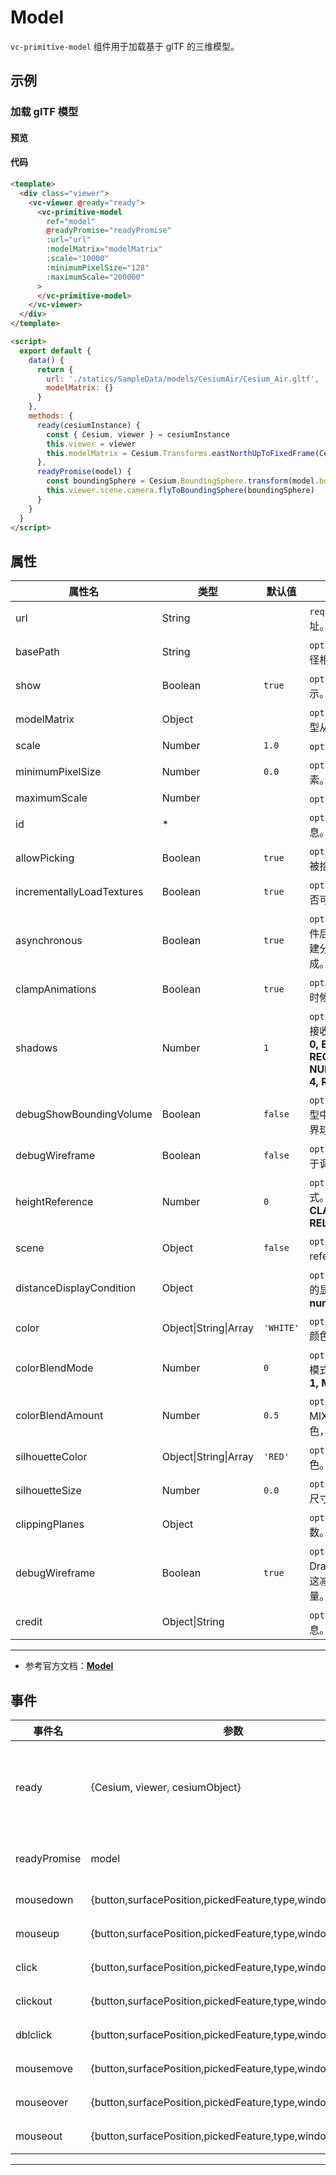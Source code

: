 # Model

`vc-primitive-model` 组件用于加载基于 glTF 的三维模型。

## 示例

### 加载 glTF 模型

#### 预览

<doc-preview>
  <template>
    <div class="viewer">
      <vc-viewer @ready="ready">
        <vc-primitive-model
          :url="url"
          @readyPromise="readyPromise"
          :modelMatrix="modelMatrix"
          :scale="10000"
          :minimumPixelSize="128"
          :maximumScale="200000"
          @click="clicked"
        >
        </vc-primitive-model>
      </vc-viewer>
    </div>
  </template>

  <script>
    export default {
      data() {
        return {
          url: './statics/SampleData/models/CesiumAir/Cesium_Air.gltf',
          modelMatrix: {}
        }
      },
      methods: {
        ready(cesiumInstance) {
          const { Cesium, viewer } = cesiumInstance
          this.viewer = viewer
          this.modelMatrix = Cesium.Transforms.eastNorthUpToFixedFrame(Cesium.Cartesian3.fromDegrees(105, 38, 10000))
        },
        readyPromise(model) {
          const boundingSphere = Cesium.BoundingSphere.transform(model.boundingSphere, model.modelMatrix)
          this.viewer.scene.camera.flyToBoundingSphere(boundingSphere)
        },
        clicked (e) {
          console.log(e)
        }
      }
    }
  </script>
</doc-preview>

#### 代码

```html
<template>
  <div class="viewer">
    <vc-viewer @ready="ready">
      <vc-primitive-model
        ref="model"
        @readyPromise="readyPromise"
        :url="url"
        :modelMatrix="modelMatrix"
        :scale="10000"
        :minimumPixelSize="128"
        :maximumScale="200000"
      >
      </vc-primitive-model>
    </vc-viewer>
  </div>
</template>

<script>
  export default {
    data() {
      return {
        url: './statics/SampleData/models/CesiumAir/Cesium_Air.gltf',
        modelMatrix: {}
      }
    },
    methods: {
      ready(cesiumInstance) {
        const { Cesium, viewer } = cesiumInstance
        this.viewer = viewer
        this.modelMatrix = Cesium.Transforms.eastNorthUpToFixedFrame(Cesium.Cartesian3.fromDegrees(105, 38, 10000))
      },
      readyPromise(model) {
        const boundingSphere = Cesium.BoundingSphere.transform(model.boundingSphere, model.modelMatrix)
        this.viewer.scene.camera.flyToBoundingSphere(boundingSphere)
      }
    }
  }
</script>
```

## 属性

<!-- prettier-ignore -->
| 属性名                    | 类型    | 默认值 | 描述                                                                                           |
| ------------------------- | ------- | ------ | ---------------------------------------------------------------------------------------------- |
| url                       | String  |        | `required` 指定 gltf 文件的 url 地址。                                                         |
| basePath                  | String  |        | `optional` 指定 glTF JSON 中的路径相对于的基本路径。                                           |
| show                      | Boolean | `true` | `optional` 指定 model 图元是否显示。                                                           |
| modelMatrix               | Object  |        | `optional` 4x4 转换矩阵，用于将模型从模型坐标转换为世界坐标。                                  |
| scale                     | Number  | `1.0`  | `optional` 指定 model 缩放比例。                                                               |
| minimumPixelSize          | Number  | `0.0`  | `optional` 指定 model 的最小像素。                                                             |
| maximumScale              | Number  |        | `optional` 指定 model 最大像素。                                                               |
| id                        | \*      |        | `optional` 指定与 model 关联的信息。                                                           |
| allowPicking              | Boolean | `true` | `optional` 指定与 model 是否可以被拾取。                                                       |
| incrementallyLoadTextures | Boolean | `true` | `optional` 指定在加载模型后纹理是否可以继续流入。                                              |
| asynchronous              | Boolean | `true` | `optional` 确定在加载所有 glTF 文件后，是否将模型 WebGL 资源创建分散在几个帧或块上，直到完成。 |
| clampAnimations | Boolean | `true` | `optional` 指定动画在没有帧动画的时候保持最后一个姿势。 |
| shadows | Number | `1` | `optional` 指定 model 是否投射或接收每个光源的阴影。 **DISABLED: 0, ENABLED: 1, CAST_ONLY: 2, RECEIVE_ONLY: 3, NUMBER_OF_SHADOW_MODES: 4, RECEIVE_ONLY: 3** |
| debugShowBoundingVolume | Boolean | `false` | `optional` 可选的仅用于调试。 为模型中的每个DrawCommand绘制边界球。 |
| debugWireframe | Boolean | `false` | `optional` 可选的仅用于调试。 仅用于调试。 在线框中绘制模型。 |
| heightReference | Number | `0` | `optional` 指定 model 的高度模式。 **NONE: 0, CLAMP_TO_GROUND: 1, RELATIVE_TO_GROUND: 2** |
| scene | Object | `false` | `optional` 对于使用height reference属性的模型必须传递。 |
| distanceDisplayCondition | Object | | `optional` 指定 model 随相机改变的显示条件。 **结构：{ near: number, far: number }** |
| color | Object\|String\|Array | `'WHITE'` | `optional` 指定 model 渲染混合的颜色。 |
| colorBlendMode | Number | `0` | `optional` 指定 model 与颜色混合模式。 **HIGHLIGHT: 0, REPLACE: 1, MIX: 2** |
| colorBlendAmount | Number | `0.5` | `optional` 指定 colorBlendMode 为 MIX 的颜色强度。0 表示模型颜色，1 表示纯色，0-1 表示混合。 |
| silhouetteColor | Object\|String\|Array | `'RED'` | `optional` 指定 model 轮廓线颜色。 |
| silhouetteSize | Number | `0.0` | `optional` 指定 model 轮廓线像素尺寸。 |
| clippingPlanes | Object | | `optional` 指定 model 屏幕裁剪参数。 |
| debugWireframe | Boolean | `true` | `optional` 确定是否在GPU上对Draco编码的模型进行了反量化。 这减少了编码模型的总内存使用量。 |
| credit | Object\|String | | `optional` 指定 model 的描述信息。 |

---

- 参考官方文档：**[Model](https://cesium.com/docs/cesiumjs-ref-doc/Model.html)**

## 事件

| 事件名       | 参数                                                       | 描述                                                                             |
| ------------ | ---------------------------------------------------------- | -------------------------------------------------------------------------------- |
| ready        | {Cesium, viewer, cesiumObject}                             | 该组件渲染完毕时触发，返回 Cesium 类, viewer 实例，以及当前组件的 cesiumObject。 |
| readyPromise | model                                                      | 模型可用时触发。 返回模型对象。                                                  |
| mousedown    | {button,surfacePosition,pickedFeature,type,windowPosition} | 鼠标在该图元上按下时触发。                                                       |
| mouseup      | {button,surfacePosition,pickedFeature,type,windowPosition} | 鼠标在该图元上弹起时触发。                                                       |
| click        | {button,surfacePosition,pickedFeature,type,windowPosition} | 鼠标单击该图元时触发。                                                           |
| clickout     | {button,surfacePosition,pickedFeature,type,windowPosition} | 鼠标单击该图元外部时触。                                                         |
| dblclick     | {button,surfacePosition,pickedFeature,type,windowPosition} | 鼠标左键双击该图元时触发。                                                       |
| mousemove    | {button,surfacePosition,pickedFeature,type,windowPosition} | 鼠标在该图元上移动时触发。                                                       |
| mouseover    | {button,surfacePosition,pickedFeature,type,windowPosition} | 鼠标移动到该图元时触发。                                                         |
| mouseout     | {button,surfacePosition,pickedFeature,type,windowPosition} | 鼠标移出该图元时触发。                                                           |

---
